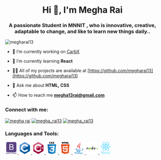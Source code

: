 <h1 align="center">Hi 👋, I'm Megha Rai</h1>
<h3 align="center">A passionate Student in MNNIT , who is innovative, creative, adaptable to change, and like to learn new things daily..</h3>

<p align="left"> <img src="https://komarev.com/ghpvc/?username=megharai13&label=Profile%20views&color=0e75b6&style=flat" alt="megharai13" /> </p>

- 🔭 I’m currently working on [CarbX](https://github.com/megharai13/CarbX)

- 🌱 I’m currently learning **React**

- 👨‍💻 All of my projects are available at [https://github.com/megharai13](https://github.com/megharai13)

- 💬 Ask me about **HTML, CSS**

- 📫 How to reach me **megha13rai@gmail.com**

<h3 align="left">Connect with me:</h3>
<p align="left">
<a href="https://www.linkedin.com/in/megha-rai-807645208/" target="blank"><img align="center" src="https://raw.githubusercontent.com/rahuldkjain/github-profile-readme-generator/master/src/images/icons/Social/linked-in-alt.svg" alt="megha rai" height="30" width="40" /></a>
<a href="https://www.codechef.com/users/megha_rai13" target="blank"><img align="center" src="https://cdn.jsdelivr.net/npm/simple-icons@3.1.0/icons/codechef.svg" alt="megha_rai13" height="30" width="40" /></a>
<a href="https://codeforces.com/profile/megha_rai13" target="blank"><img align="center" src="https://raw.githubusercontent.com/rahuldkjain/github-profile-readme-generator/master/src/images/icons/Social/codeforces.svg" alt="megha_rai13" height="30" width="40" /></a>
</p>

<h3 align="left">Languages and Tools:</h3>
<p align="left"> <a href="https://getbootstrap.com" target="_blank" rel="noreferrer"> <img src="https://raw.githubusercontent.com/devicons/devicon/master/icons/bootstrap/bootstrap-plain-wordmark.svg" alt="bootstrap" width="40" height="40"/> </a> <a href="https://www.cprogramming.com/" target="_blank" rel="noreferrer"> <img src="https://raw.githubusercontent.com/devicons/devicon/master/icons/c/c-original.svg" alt="c" width="40" height="40"/> </a> <a href="https://www.w3schools.com/cpp/" target="_blank" rel="noreferrer"> <img src="https://raw.githubusercontent.com/devicons/devicon/master/icons/cplusplus/cplusplus-original.svg" alt="cplusplus" width="40" height="40"/> </a> <a href="https://www.w3schools.com/css/" target="_blank" rel="noreferrer"> <img src="https://raw.githubusercontent.com/devicons/devicon/master/icons/css3/css3-original-wordmark.svg" alt="css3" width="40" height="40"/> </a> <a href="https://www.w3.org/html/" target="_blank" rel="noreferrer"> <img src="https://raw.githubusercontent.com/devicons/devicon/master/icons/html5/html5-original-wordmark.svg" alt="html5" width="40" height="40"/> </a> <a href="https://www.java.com" target="_blank" rel="noreferrer"> <img src="https://raw.githubusercontent.com/devicons/devicon/master/icons/java/java-original.svg" alt="java" width="40" height="40"/> </a> <a href="https://nodejs.org" target="_blank" rel="noreferrer"> <img src="https://raw.githubusercontent.com/devicons/devicon/master/icons/nodejs/nodejs-original-wordmark.svg" alt="nodejs" width="40" height="40"/> </a> <a href="https://reactjs.org/" target="_blank" rel="noreferrer"> <img src="https://raw.githubusercontent.com/devicons/devicon/master/icons/react/react-original-wordmark.svg" alt="react" width="40" height="40"/> </a> </p>
